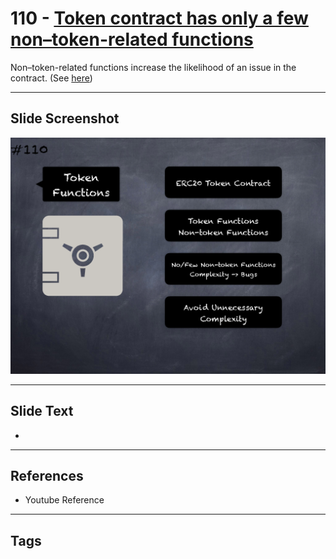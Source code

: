 # 110 - [Token contract has only a few non–token-related functions](Token%20contract%20has%20only%20a%20few%20non–token-related%20functions.md)

Non–token-related functions increase the likelihood of an issue in the contract. (See [here](https://github.com/crytic/building-secure-contracts/blob/master/development-guidelines/token_integration.md#contract-composition))

___
## Slide Screenshot
![0110.png](../../images/pitfalls_and_best_practices201/110.png)
___
## Slide Text
- 
___
## References
- Youtube Reference
___
## Tags